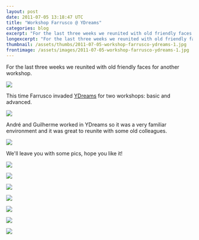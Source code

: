 ```yaml
---
layout: post
date: 2011-07-05 13:18:47 UTC
title: "Workshop Farrusco @ YDreams"
categories: blog
excerpt: "For the last three weeks we reunited with old friendly faces for another workshop."
longexcerpt: "For the last three weeks we reunited with old friendly faces for another workshop.This time Farrusco invaded YDreams for two workshops: basic and advanced."
thumbnail: /assets/thumbs/2011-07-05-workshop-farrusco-ydreams-1.jpg
frontimage: /assets/images/2011-07-05-workshop-farrusco-ydreams-1.jpg
---
```


For the last three weeks we reunited with old friendly faces for another workshop.

<a href="/assets/images/2011-07-05-workshop-farrusco-ydreams-1.jpg"><img class="postimage" src="/assets/images/2011-07-05-workshop-farrusco-ydreams-1.jpg"/></a>

This time Farrusco invaded <a href="http://www.ydreams.com/#/en/homepage/">YDreams</a> for two workshops: basic and advanced.

<a href="/assets/images/2011-07-05-workshop-farrusco-ydreams-2.jpg"><img class="postimage" src="/assets/images/2011-07-05-workshop-farrusco-ydreams-2.jpg"/></a>

André and Guilherme worked in YDreams so it was a very familiar environment and it was great to reunite with some old colleagues.

<a href="/assets/images/2011-07-05-workshop-farrusco-ydreams-3.jpg"><img class="postimage" src="/assets/images/2011-07-05-workshop-farrusco-ydreams-3.jpg"/></a>

We'll leave you with some pics, hope you like it!

<a href="/assets/images/2011-07-05-workshop-farrusco-ydreams-4.jpg"><img class="postimage" src="/assets/images/2011-07-05-workshop-farrusco-ydreams-4.jpg"/></a>

<a href="/assets/images/2011-07-05-workshop-farrusco-ydreams-5.jpg"><img class="postimage" src="/assets/images/2011-07-05-workshop-farrusco-ydreams-5.jpg"/></a>

<a href="/assets/images/2011-07-05-workshop-farrusco-ydreams-6.jpg"><img class="postimage" src="/assets/images/2011-07-05-workshop-farrusco-ydreams-6.jpg"/></a>

<a href="/assets/images/2011-07-05-workshop-farrusco-ydreams-7.jpg"><img class="postimage" src="/assets/images/2011-07-05-workshop-farrusco-ydreams-7.jpg"/></a>

<a href="/assets/images/2011-07-05-workshop-farrusco-ydreams-8.jpg"><img class="postimage" src="/assets/images/2011-07-05-workshop-farrusco-ydreams-8.jpg"/></a>

<a href="/assets/images/2011-07-05-workshop-farrusco-ydreams-9.jpg"><img class="postimage" src="/assets/images/2011-07-05-workshop-farrusco-ydreams-9.jpg"/></a>

<a href="/assets/images/2011-07-05-workshop-farrusco-ydreams-10.jpg"><img class="postimage" src="/assets/images/2011-07-05-workshop-farrusco-ydreams-10.jpg"/></a>

&nbsp;
